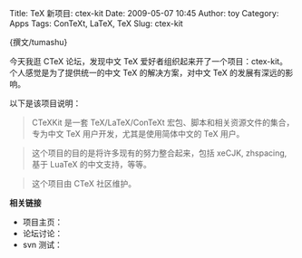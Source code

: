 Title: TeX 新项目: ctex-kit
Date: 2009-05-07 10:45
Author: toy
Category: Apps
Tags: ConTeXt, LaTeX, TeX
Slug: ctex-kit

{撰文/tumashu}

今天我逛 CTeX 论坛，发现中文 TeX
爱好者组织起来开了一个项目：ctex-kit。个人感觉是为了提供统一的中文 TeX
的解决方案，对中文 TeX 的发展有深远的影响。

以下是该项目说明：

> CTeXKit 是一套 TeX/LaTeX/ConTeXt
宏包、脚本和相关资源文件的集合，专为中文 TeX
用户开发，尤其是使用简体中文的 TeX 用户。

> 这个项目的目的是将许多现有的努力整合起来，包括 xeCJK, zhspacing, 基于
LuaTeX 的中文支持，等等。

> 这个项目由 CTeX 社区维护。

**相关链接**

* 项目主页：  
* 论坛讨论：  
* svn 测试：

